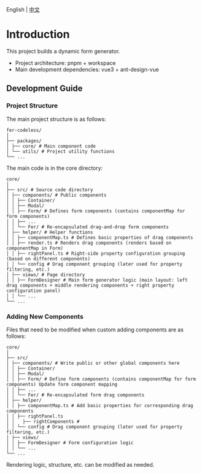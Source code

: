 English | [中文](./README-zh-CN.md)

# Introduction

This project builds a dynamic form generator.

- Project architecture: pnpm + workspace
- Main development dependencies: vue3 + ant-design-vue

## Development Guide

### Project Structure

The main project structure is as follows:

```text
fer-codeless/
│
├── packages/
│ ├── core/ # Main component code
│ └── utils/ # Project utility functions
└── ...
```

The main code is in the core directory:

```text
core/
│
├── src/ # Source code directory
│ ├── components/ # Public components
│ │ ├── Container/
│ │ ├── Modal/
│ │ ├── Form/ # Defines form components (contains componentMap for form components)
│ │ ├── ...
│ │ └── Fer/ # Re-encapsulated drag-and-drop form components
│ ├── helper/ # Helper functions
│ │ ├── componentMap.ts # Defines basic properties of drag components
│ │ ├── render.ts # Renders drag components (renders based on componentMap in Form)
│ │ ├── rightPanel.ts # Right-side property configuration grouping (based on different components)
│ │ └── config # Drag component grouping (later used for property filtering, etc.)
│ ├── views/ # Page directory
│ │ ├── FormDesigner # Main form generator logic (main layout: left drag components + middle rendering components + right property configuration panel)
│ │ └── ...
└── ...
```

### Adding New Components

Files that need to be modified when custom adding components are as follows:

```text
core/
│
├── src/
│ ├── components/ # Write public or other global components here
│ │ ├── Container/
│ │ ├── Modal/
│ │ ├── Form/ # Define form components (contains componentMap for form components) Update form component mapping
│ │ ├── ...
│ │ └── Fer/ # Re-encapsulated form drag components
│ ├── helper/
│ │ ├── componentMap.ts # Add basic properties for corresponding drag components
│ │ ├── rightPanel.ts
│ │   ├── rightComponents #
│ │ └── config # Drag component grouping (later used for property filtering, etc.)
│ ├── views/
│ │ ├── FormDesigner # Form configuration logic
│ │ └── ...
└── ...
```

Rendering logic, structure, etc. can be modified as needed.
